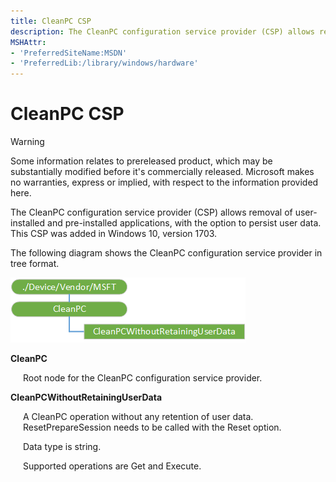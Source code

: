 ```yaml
---
title: CleanPC CSP
description: The CleanPC configuration service provider (CSP) allows removal of user-installed and pre-installed applications, with the option to persist user data. This CSP was added in Windows 10, version 1703.
MSHAttr:
- 'PreferredSiteName:MSDN'
- 'PreferredLib:/library/windows/hardware'
---
```


# CleanPC CSP

> [!WARNING]
> Some information relates to prereleased product, which may be substantially modified before it's commercially released. Microsoft makes no warranties, express or implied, with respect to the information provided here.

The CleanPC configuration service provider (CSP) allows removal of user-installed and pre-installed applications, with the option to persist user data. This CSP was added in Windows 10, version 1703.

The following diagram shows the CleanPC configuration service provider in tree format.

![eUICCs csp diagram](images/provisioning-csp-cleanpc.png)

<a href="" id="cleanpc"></a>**CleanPC**  
<p style="margin-left: 20px">Root node for the CleanPC configuration service provider.</p>

<a href="" id="cleanpcwithoutretaininguserdata"></a>**CleanPCWithoutRetainingUserData**  
<p style="margin-left: 20px">A CleanPC operation without any retention of user data. ResetPrepareSession needs to be called with the Reset option.  

<p style="margin-left: 20px">Data type is string.

<p style="margin-left: 20px">Supported operations are Get and Execute.

